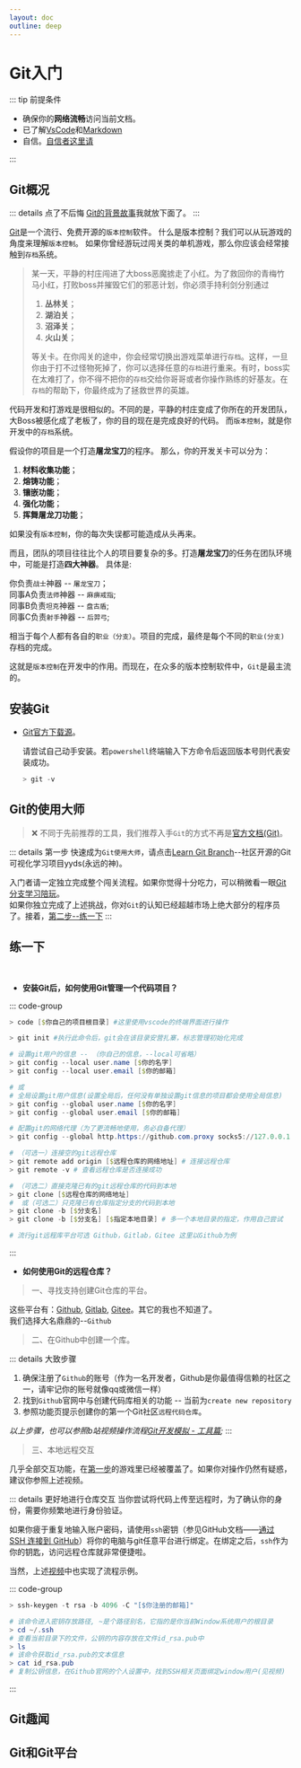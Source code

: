 ```yaml
---
layout: doc
outline: deep
---
```

# Git入门

::: tip 前提条件

- 确保你的**网络流畅**访问当前文档。
- 已了解[VsCode](../IDE/vscode.md)和[Markdown](markdown.md)
- 自信。[自信者这里请](./git.md#git的使用大师)

:::

## Git概况

::: details 点了不后悔
[Git的背景故事](./git.md#git趣闻)我就放下面了。
:::

  [Git](https://git-scm.com/)是一个流行、免费开源的`版本控制`软件。
  什么是版本控制？我们可以从玩游戏的角度来理解`版本控制`。
  如果你曾经游玩过闯关类的单机游戏，那么你应该会经常接触到`存档`系统。
  
  > 某一天，平静的村庄闯进了大boss恶魔掳走了小红。为了救回你的青梅竹马小红，打败boss并摧毁它们的邪恶计划，你必须手持利剑分别通过
  >
  > 1. **丛林关**；
  > 2. **湖泊关**；
  > 3. **沼泽关**；
  > 4. **火山关**；
  >
  > 等关卡。在你闯关的途中，你会经常切换出游戏菜单进行`存档`。这样，一旦你由于打不过怪物死掉了，你可以选择任意的`存档`进行重来。有时，boss实在太难打了，你不得不把你的`存档`交给你哥哥或者你操作熟练的好基友。在`存档`的帮助下，你最终成为了拯救世界的英雄。

  代码开发和打游戏是很相似的。不同的是，平静的村庄变成了你所在的开发团队，大Boss被感化成了老板了，你的目的现在是完成良好的代码。
  而`版本控制`，就是你开发中的`存档`系统。

  假设你的项目是一个打造**屠龙宝刀**的程序。
  那么，你的开发关卡可以分为：

  1. **材料收集功能**；
  2. **熔铸功能**；
  3. **镶嵌功能**；
  4. **强化功能**；
  5. **挥舞屠龙刀功能**；
  
  如果没有`版本控制`，你的每次失误都可能造成从头再来。

  而且，团队的项目往往比个人的项目要复杂的多。打造**屠龙宝刀**的任务在团队环境中，可能是打造**四大神器**。
  具体是:  
  
  你负责`战士`神器 -- `屠龙宝刀`；  
  同事A负责`法师`神器 -- `麻痹戒指`;  
  同事B负责`坦克`神器 -- `盘古盾`;  
  同事C负责`射手`神器 -- `后羿弓`;  
  
  相当于每个人都有各自的`职业（分支）`。项目的完成，最终是每个不同的`职业(分支)`存档的完成。

  这就是`版本控制`在开发中的作用。而现在，在众多的版本控制软件中，`Git`是最主流的。

## 安装Git
  
- [Git官方下载源](https://git-scm.com/downloads)。

  请尝试自己动手安装。若`powershell`终端输入下方命令后返回版本号则代表安装成功。

  ``` powershell
  > git -v
  ```
  
## Git的使用大师

  > ❌ 不同于先前推荐的工具，我们推荐入手`Git`的方式不再是[官方文档(Git)](https://git-scm.com/docs)。
  
::: details 第一步
快速成为`Git使用大师`，请点击[Learn Git Branch](https://learngitbranching.js.org/?locale=zh_CN)--社区开源的Git可视化学习项目yyds(永远的神)。

入门者请一定独立完成整个闯关流程。如果你觉得十分吃力，可以稍微看一眼[Git分支学习陪玩](https://www.bilibili.com/video/BV1XB4y1o7gA/)。  
如果你独立完成了上述挑战，你对`Git`的认知已经超越市场上绝大部分的程序员了。接着，[第二步--练一下](git.md#练一下)
:::
  
## 练一下

  <br />

- **安装Git后，如何使用Git管理一个代码项目？**  
  
::: code-group

 ```powershell [① 终端打开你的项目根目录]
 > code [$你自己的项目根目录] #这里使用vscode的终端界面进行操作
 ```

 ```powershell [② 执行git的初始化命令]
 > git init #执行此命令后，git会在该目录安营扎寨，标志管理初始化完成
 ```

 ```powershell [③ 为git进行专门设置]
 # 设置git用户的信息 -- （你自己的信息，--local可省略）
 > git config --local user.name [$你的名字] 
 > git config --local user.email [$你的邮箱]

 # 或
 # 全局设置git用户信息(设置全局后，任何没有单独设置git信息的项目都会使用全局信息)
 > git config --global user.name [$你的名字]
 > git config --global user.email [$你的邮箱]

 # 配置git的网络代理（为了更流畅地使用，务必自备代理）
 > git config --global http.https://github.com.proxy socks5://127.0.0.1:[$你的代理端口]

 # （可选一）连接空的git远程仓库
 > git remote add origin [$远程仓库的网络地址] # 连接远程仓库
 > git remote -v # 查看远程仓库是否连接成功

 # （可选二）直接克隆已有的git远程仓库的代码到本地
 > git clone [$远程仓库的网络地址]
 #  或（可选二）只克隆已有仓库指定分支的代码到本地
 > git clone -b [$分支名]
 > git clone -b [$分支名] [$指定本地目录] # 多一个本地目录的指定，作用自己尝试
 ```

 ``` powershell [④ 连接git远程仓库]
 # 流行git远程库平台可选 Github，Gitlab，Gitee 这里以Github为例
 ```
  
:::
  <br />

- **如何使用Git的远程仓库？**  

> 一、寻找支持创建Git仓库的平台。  

这些平台有：[Github](https://github.com/), [Gitlab](https://about.gitlab.com/), [Gitee](https://gitee.com/)。其它的我也不知道了。  
我们选择大名鼎鼎的--`Github`  

> 二、在Github中创建一个库。  

::: details 大致步骤

1. 确保注册了`Github`的账号（作为一名开发者，Github是你最值得信赖的社区之一，请牢记你的账号就像qq或微信一样）
2. 找到`Github`官网中与创建代码库相关的功能 -- 当前为`create new repository`
3. 参照功能页提示创建你的第一个Git社区`远程代码仓库`。  
  
*以上步骤，也可以参照b站视频操作流程[Git开发模拟 - 工具篇](https://www.bilibili.com/video/BV1Uu4y1a7my/);*
:::

> 三、本地远程交互  

几乎全部交互功能，在[第一步](#git的使用大师)的游戏里已经被覆盖了。如果你对操作仍然有疑惑，建议你参照上述视频。

::: details 更好地进行仓库交互
当你尝试将代码上传至远程时，为了确认你的身份，需要你频繁地进行身份验证。  
  
如果你疲于重复地输入账户密码，请使用`ssh`密钥（参见GitHub文档——[通过 SSH 连接到 GitHub](https://docs.github.com/zh/authentication/connecting-to-github-with-ssh)）将你的电脑与git任意平台进行绑定。在绑定之后，`ssh`作为你的钥匙，访问远程仓库就非常便捷啦。
  
当然，上述[视频](https://www.bilibili.com/video/BV1Uu4y1a7my/)中也实现了流程示例。

  ::: code-group

  ```powershell [① 生成ssh密钥]
  > ssh-keygen -t rsa -b 4096 -C "[$你注册的邮箱]"
  ```

  ```powershell [② 将ssh公钥信息添加到Github中]
  # 该命令进入密钥存放路径, ~是个路径别名，它指的是你当前Window系统用户的根目录
  > cd ~/.ssh 
  # 查看当前目录下的文件，公钥的内容存放在文件id_rsa.pub中
  > ls
  # 该命令获取id_rsa.pub的文本信息
  > cat id_rsa.pub
  # 复制公钥信息，在Github官网的个人设置中，找到SSH相关页面绑定window用户(见视频)
  
  ```

  :::

## Git趣闻

## Git和Git平台
